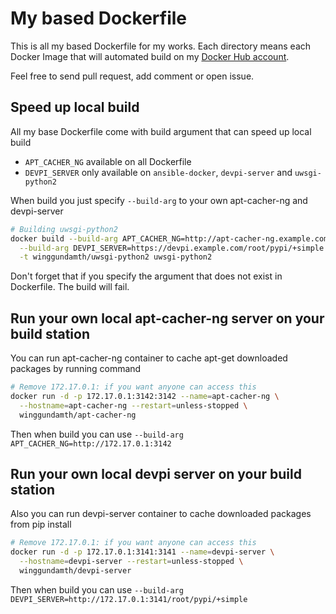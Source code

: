 # My based Dockerfile
This is all my based Dockerfile for my works. Each directory means each Docker Image that will automated build on my [Docker Hub account](https://hub.docker.com/u/winggundamth/).

Feel free to send pull request, add comment or open issue.

## Speed up local build
All my base Dockerfile come with build argument that can speed up local build
- ```APT_CACHER_NG``` available on all Dockerfile
- ```DEVPI_SERVER``` only available on ```ansible-docker```, ```devpi-server``` and ```uwsgi-python2```

When build you just specify ```--build-arg``` to your own apt-cacher-ng and devpi-server
```bash
# Building uwsgi-python2
docker build --build-arg APT_CACHER_NG=http://apt-cacher-ng.example.com:3142 \
  --build-arg DEVPI_SERVER=https://devpi.example.com/root/pypi/+simple \
  -t winggundamth/uwsgi-python2 uwsgi-python2
```

Don't forget that if you specify the argument that does not exist in Dockerfile. The build will fail.

## Run your own local apt-cacher-ng server on your build station
You can run apt-cacher-ng container to cache apt-get downloaded packages by running command
```bash
# Remove 172.17.0.1: if you want anyone can access this
docker run -d -p 172.17.0.1:3142:3142 --name=apt-cacher-ng \
  --hostname=apt-cacher-ng --restart=unless-stopped \
  winggundamth/apt-cacher-ng
```

Then when build you can use ```--build-arg APT_CACHER_NG=http://172.17.0.1:3142```

## Run your own local devpi server on your build station
Also you can run devpi-server container to cache downloaded packages from pip install
```bash
# Remove 172.17.0.1: if you want anyone can access this
docker run -d -p 172.17.0.1:3141:3141 --name=devpi-server \
  --hostname=devpi-server --restart=unless-stopped \
  winggundamth/devpi-server
```

Then when build you can use ```--build-arg DEVPI_SERVER=http://172.17.0.1:3141/root/pypi/+simple```
